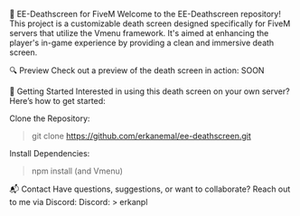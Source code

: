 🌟 EE-Deathscreen for FiveM
Welcome to the EE-Deathscreen repository! This project is a customizable death screen designed specifically for FiveM servers that utilize the Vmenu framework. It's aimed at enhancing the player's in-game experience by providing a clean and immersive death screen.

🔍 Preview
Check out a preview of the death screen in action:
SOON


🚀 Getting Started
Interested in using this death screen on your own server? Here’s how to get started:

Clone the Repository:
> git clone https://github.com/erkanemal/ee-deathscreen.git

Install Dependencies:
> npm install
(and Vmenu)



📬 Contact
Have questions, suggestions, or want to collaborate? Reach out to me via Discord:
Discord: > erkanpl
